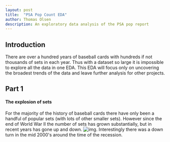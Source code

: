```yaml
---
layout: post
title:  "PSA Pop Count EDA"
author: Thomas Olsen
description: An exploratory data analysis of the PSA pop report
---
```


## Introduction
There are over a hundred years of baseball cards with hundreds if not thousands of sets in each year.  Thus with a dataset so large it is impossible to explore all the data in one EDA.  This EDA will focus only on uncovering the broadest trends of the data and leave further analysis for other projects.

## Part 1 
#### The explosion of sets
For the majority of the history of baseball cards there have only been a handful of popular sets (with lots of other smaller sets).  However since the end of World War II the number of sets has grown substantially, but in recent years has gone up and down.
![img](/assets/images/numberOfSets). 
Interestingly there was a down turn in the mid 2000's around the time of the recession.
